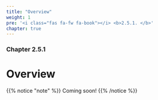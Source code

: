 ```yaml
---
title: "Overview"
weight: 1
pre: '<i class="fas fa-fw fa-book"></i> <b>2.5.1. </b>'
chapter: true
---
```


### Chapter 2.5.1

# Overview

{{% notice "note" %}}
Coming soon!
{{% /notice %}}
